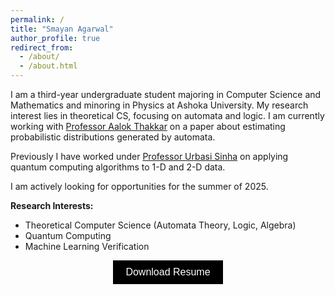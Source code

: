 ```yaml
---
permalink: /
title: "Smayan Agarwal"
author_profile: true
redirect_from: 
  - /about/
  - /about.html
---
```


I am a third-year undergraduate student majoring in Computer Science and Mathematics and minoring in Physics at Ashoka University. My research interest lies in theoretical CS, focusing on automata and logic. I am currently working with [Professor Aalok Thakkar](https://www.ashoka.edu.in/profile/aalok-thakkar/) on a paper about estimating probabilistic distributions generated by automata. 

Previously I have worked under [Professor Urbasi Sinha](https://en.wikipedia.org/wiki/Urbasi_Sinha) on applying quantum computing algorithms to 1-D and 2-D data.

I am actively looking for opportunities for the summer of 2025.


**Research Interests:**
- Theoretical Computer Science (Automata Theory, Logic, Algebra)
- Quantum Computing
- Machine Learning Verification


<p align="center">
  <a href="files/Smayan Agarwal Resume H2 2024.pdf" download>
      <button style="background-color:#000000; color:white; border:none; padding:10px 20px; font-size:16px; cursor:pointer;">
          Download Resume
      </button>
  </a>
</p>
